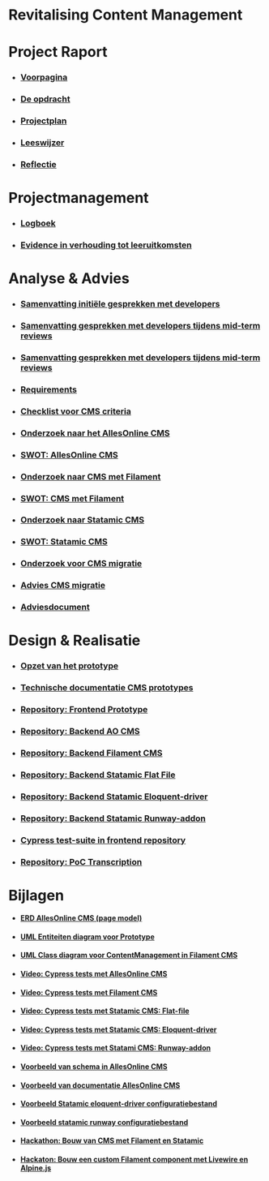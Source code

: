 # **Revitalising Content Management**
# Project Raport

* ### [Voorpagina](./ProjectRaport/Voorpagina.md)
* ### [De opdracht](./ProjectRaport/Opdracht.md)
* ### [Projectplan](./ProjectRaport/Projectplan.md)
* ### [Leeswijzer](./ProjectRaport/Leeswijzer.md)
* ### [Reflectie](./ProjectRaport/Reflectie.md)

# Projectmanagement

* ### [Logboek](./Projectmanagement/Logboek.md)
* ### [Evidence in verhouding tot leeruitkomsten](./Projectmanagement/EvidenceInVerhoudingTotLeeruitkomsten.md)

# Analyse & Advies

* ### [Samenvatting initiële gesprekken met developers](./AnalyseAdvies/InitieleGesprekkenDevelopers.md)
* ### [Samenvatting gesprekken met developers tijdens mid-term reviews](./AnalyseAdvies/GesprekkenDevelopersMidTermReviews.md)
* ### [Samenvatting gesprekken met developers tijdens mid-term reviews](./AnalyseAdvies/LaatsteGesprekkenDevelopers.md)

* ### [Requirements](./AnalyseAdvies/Requirements.md)
* ### [Checklist voor CMS criteria](./AnalyseAdvies/ChecklistVoorCMSCriteria)

* ### [Onderzoek naar het AllesOnline CMS](./AnalyseAdvies/OnderzoekNaarHetAOCms.md)
* ### [SWOT: AllesOnline CMS](./AnalyseAdvies/SwotAOCms.md)

* ### [Onderzoek naar CMS met Filament](./AnalyseAdvies/OnderzoekNaarFilament.md)
* ### [SWOT: CMS met Filament](./AnalyseAdvies/SwotFilamentCms.md)

* ### [Onderzoek naar Statamic CMS](./AnalyseAdvies/OnderzoekNaarStatamicCMS.md)
* ### [SWOT: Statamic CMS](./AnalyseAdvies/SwotStatamicCms.md)

* ### [Onderzoek voor CMS migratie](./AnalyseAdvies/OnderzoekVoorCmsMigratie.md)
* ### [Advies CMS migratie](./AnalyseAdvies/AdviesCMSMigratie.md)

* ### [Adviesdocument](./AnalyseAdvies/AdviesDocument.md)

# Design & Realisatie

* ### [Opzet van het prototype](./DesignRealisatie/OpzetVanDePrototypes.md)
* ### [Technische documentatie CMS prototypes](./DesignRealisatie/TechnischeDocumentatieCmsPrototypes.md)

* ### [Repository: Frontend Prototype](https://github.com/Quitzchell/graduation-frontend)
* ### [Repository: Backend AO CMS](https://github.com/Quitzchell/graduation-ao-cms/)
* ### [Repository: Backend Filament CMS](https://github.com/Quitzchell/graduation-filament-cms)
* ### [Repository: Backend Statamic Flat File](https://github.com/Quitzchell/graduation-statamic-cms)
* ### [Repository: Backend Statamic Eloquent-driver](https://github.com/Quitzchell/graduation-statamic-ed-cms)
* ### [Repository: Backend Statamic Runway-addon](https://github.com/Quitzchell/graduation-statamic-runway-cms)

* ### [Cypress test-suite in frontend repository](https://github.com/Quitzchell/graduation-frontend/tree/main/src/cypress)

* ### [Repository: PoC Transcription](https://github.com/Quitzchell/poc-transcription)

# Bijlagen

* #### [ERD AllesOnline CMS (page model)](./Bijlagen/ErdAoCmsPageModel.md)
* #### [UML Entiteiten diagram voor Prototype](./Bijlagen/UmlEntiteitenDiagramPrototype.md)
* #### [UML Class diagram voor ContentManagement in Filament CMS](./Bijlagen/UmlEntiteitenDiagramContentManagementFilament.md)

* #### [Video: Cypress tests met AllesOnline CMS](./Bijlagen/CypressTestsAOCms.md)
* #### [Video: Cypress tests met Filament CMS](./Bijlagen/CypressTestsFilamentCms.md)
* #### [Video: Cypress tests met Statamic CMS: Flat-file](./Bijlagen/CypressTestsStatamicFlatFileCms.md)
* #### [Video: Cypress tests met Statamic CMS: Eloquent-driver](./Bijlagen/CypressTestsStatamicEloquentDriverCms.md)
* #### [Video: Cypress tests met Statami CMS: Runway-addon](./Bijlagen/CypressTestsStatamicRunwayCms.md)

* #### [Voorbeeld van schema in AllesOnline CMS](./Bijlagen/VoorbeeldAllesOnlineCmsSchema.md)
* #### [Voorbeeld van documentatie AllesOnline CMS](./Bijlagen/VoorbeeldVanDocumentatieAllesOnlineCMS.md)
* #### [Voorbeeld Statamic eloquent-driver configuratiebestand](./Bijlagen/eloquent-driver-config.md)
* #### [Voorbeeld statamic runway configuratiebestand](./Bijlagen/RunwayConfigFile.md)

* #### [Hackathon: Bouw van CMS met Filament en Statamic](./Bijlagen/HackatonBouwCMS.md)
* #### [Hackaton: Bouw een custom Filament component met Livewire en Alpine.js](./Bijlagen/HackatonBouwFilamentComponent.md)